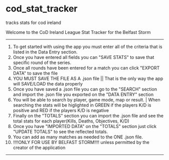 # cod_stat_tracker
tracks stats for cod ireland

Welcome to the CoD Ireland League Stat Tracker for the Belfast Storm

----------------------------------------------------------------

1. To get started with using the app you must enter all of the criteria that is listed in the Data Entry section.
2. Once you have entered all fields you can "SAVE STATS" to save that specific round of the series.
3. Once all rounds have been entered for a match you can click "EXPORT DATA" to save the file
4. YOU MUST SAVE THE FILE AS  A .json file || That is the only way the app will SAVE/LOAD the data properly
5. Once you have saved a .json file you can go to the "SEARCH" section and import the .json file you exported on the "DATA ENTRY" section
6. You will be able to search by player, game mode, map or result. | When searching the stats will be higlighted in GREEN if the players K/D is positive and RED if the players K/D is negative
7. Finally on the "TOTALS" section you can import the .json file and see the total stats for each player(Kills, Deaths, Objectives, K/D)
8. Once you have "IMPORTED DATA" on the "TOTALS" section just click "UPDATE TOTALS" to see the reflected totals.
9. You can add as many matches as needed to the ONE .json file.
10. !!!!ONLY FOR USE BY BELFAST STORM!!!! unless permitted by the creator of the application

----------------------------------------------------------------

